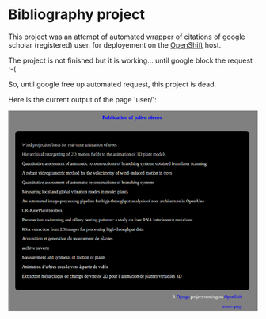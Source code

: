 Bibliography project
====================

This project was an attempt of automated wrapper of citations of google scholar (registered) user, for deployement on the [OpenShift](https://www.openshift.com/) host. 

The project is not finished but it is working... until google block the request :-(

So, until google free up automated request, this project is dead.


Here is the current output of the page 'user/':

![Screenshot](screenshot.png)
